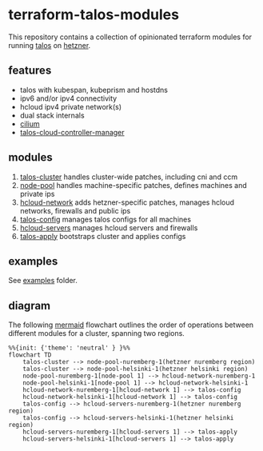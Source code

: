 # terraform-talos-modules
This repository contains a collection of opinionated terraform modules for running [talos](https://www.talos.dev) on [hetzner](https://www.hetzner.com).

## features
- talos with kubespan, kubeprism and hostdns
- ipv6 and/or ipv4 connectivity
- hcloud ipv4 private network(s)
- dual stack internals
- [cilium](https://cilium.io)
- [talos-cloud-controller-manager](https://github.com/siderolabs/talos-cloud-controller-manager)

## modules
1. [talos-cluster](modules/talos-cluster) handles cluster-wide patches, including cni and ccm
2. [node-pool](modules/node-pool) handles machine-specific patches, defines machines and private ips
3. [hcloud-network](modules/hcloud-network) adds hetzner-specific patches, manages hcloud networks, firewalls and public ips
4. [talos-config](modules/talos-config) manages talos configs for all machines
5. [hcloud-servers](modules/hcloud-servers) manages hcloud servers and firewalls
6. [talos-apply](modules/talos-apply) bootstraps cluster and applies configs

## examples
See [examples](examples) folder.

## diagram
The following [mermaid](https://github.com/mermaid-js/mermaid) flowchart outlines the order of operations between different modules for a cluster, spanning two regions.

```mermaid
%%{init: {'theme': 'neutral' } }%%
flowchart TD
    talos-cluster --> node-pool-nuremberg-1(hetzner nuremberg region)
    talos-cluster --> node-pool-helsinki-1(hetzner helsinki region)
    node-pool-nuremberg-1[node-pool 1] --> hcloud-network-nuremberg-1
    node-pool-helsinki-1[node-pool 1] --> hcloud-network-helsinki-1
    hcloud-network-nuremberg-1[hcloud-network 1] --> talos-config
    hcloud-network-helsinki-1[hcloud-network 1] --> talos-config
    talos-config --> hcloud-servers-nuremberg-1(hetzner nuremberg region)
    talos-config --> hcloud-servers-helsinki-1(hetzner helsinki region)
    hcloud-servers-nuremberg-1[hcloud-servers 1] --> talos-apply
    hcloud-servers-helsinki-1[hcloud-servers 1] --> talos-apply
```
